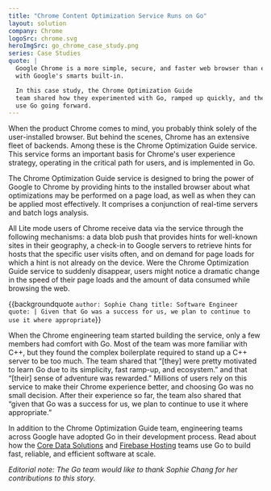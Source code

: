 ```yaml
---
title: "Chrome Content Optimization Service Runs on Go"
layout: solution
company: Chrome
logoSrc: chrome.svg
heroImgSrc: go_chrome_case_study.png
series: Case Studies
quote: |
  Google Chrome is a more simple, secure, and faster web browser than ever,
  with Google's smarts built-in.

  In this case study, the Chrome Optimization Guide
  team shared how they experimented with Go, ramped up quickly, and their plans to
  use Go going forward.
---
```


When the product Chrome comes to mind, you probably think solely of the
user-installed browser. But behind the scenes, Chrome has an extensive fleet of
backends. Among these is the Chrome Optimization Guide service. This service
forms an important basis for Chrome's user experience strategy, operating in the
critical path for users, and is implemented in Go.

The Chrome Optimization Guide service is designed to bring the power of Google
to Chrome by providing hints to the installed browser about what optimizations
may be performed on a page load, as well as when they can be applied most
effectively. It comprises a conjunction of real-time servers and batch logs
analysis.

All Lite mode users of Chrome receive data via the service through the following
mechanisms: a data blob push that provides hints for well-known sites in their
geography, a check-in to Google servers to retrieve hints for hosts that the
specific user visits often, and on demand for page loads for which a hint is not
already on the device. Were the Chrome Optimization Guide service to suddenly
disappear, users might notice a dramatic change in the speed of their page loads
and the amount of data consumed while browsing the web.

{{backgroundquote `
  author: Sophie Chang
  title: Software Engineer
  quote: |
    Given that Go was a success for us, we plan to continue to use
    it where appropriate
`}}

When the Chrome engineering team started building the service, only a few
members had comfort with Go. Most of the team was more familiar with C++, but
they found the complex boilerplate required to stand up a C++ server to be too
much. The team shared that “[they] were pretty motivated to learn Go due to its
simplicity, fast ramp-up, and ecosystem.” and that “[their] sense of adventure
was rewarded.” Millions of users rely on this service to make their Chrome
experience better, and choosing Go was no small decision. After their experience
so far, the team also shared that “given that Go was a success for us, we plan
to continue to use it where appropriate.”

In addition to the Chrome Optimization Guide team, engineering teams across
Google have adopted Go in their development process. Read about how the [Core
Data Solutions](/solutions/google/coredata/) and [Firebase
Hosting](/solutions/google/firebase/) teams use Go to build fast, reliable,
and efficient software at scale.

*Editorial note: The Go team would like to thank Sophie Chang for her
contributions to this story.*
